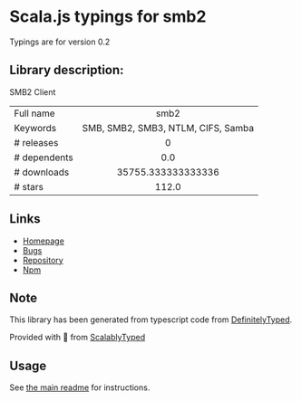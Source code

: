 
# Scala.js typings for smb2

Typings are for version 0.2

## Library description:
SMB2 Client

|                    |                 |
| ------------------ | :-------------: |
| Full name          | smb2 |
| Keywords           | SMB, SMB2, SMB3, NTLM, CIFS, Samba |
| # releases         | 0 |
| # dependents       | 0.0 |
| # downloads        | 35755.333333333336 |
| # stars            | 112.0 |

## Links
- [Homepage](https://github.com/bchelli/node-smb2)
- [Bugs](https://github.com/bchelli/node-smb2/issues)
- [Repository](https://github.com/bchelli/node-smb2)
- [Npm](https://www.npmjs.com/package/smb2)
    


## Note
This library has been generated from typescript code from [DefinitelyTyped](https://definitelytyped.org).

Provided with :purple_heart: from [ScalablyTyped](https://github.com/oyvindberg/ScalablyTyped)

## Usage
See [the main readme](../../readme.md) for instructions.


